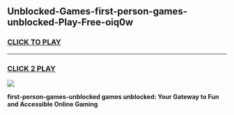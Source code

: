 
## Unblocked-Games-first-person-games-unblocked-Play-Free-oiq0w
<h3>
<a href="https://premium76.site?title=first-person-games-unblocked&ref=23A">CLICK TO PLAY</a></h3>
<hr>

<h3>
<a href="https://premium76.site?title=first-person-games-unblocked&ref=23A">CLICK 2 PLAY</a>
  
</h3>

<a href="https://premium76.site?title=first-person-games-unblocked&ref=23A"><img src="https://clearcache.store/games.png"></a>


**first-person-games-unblocked games unblocked: Your Gateway to Fun and Accessible Online Gaming**
